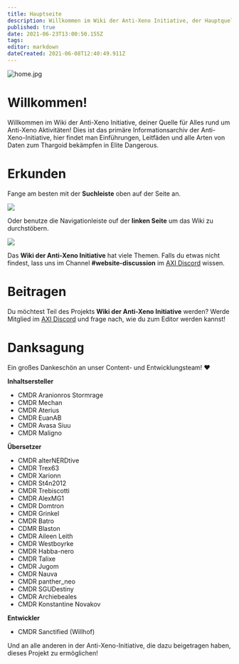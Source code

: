 ```yaml
---
title: Hauptseite
description: Willkommen im Wiki der Anti-Xeno Initiative, der Hauptquelle für Informationen gesammelt von der Anti-Xeno Initiative. Hier findest du Einführungen, Anleitungen und alle möglichen Daten rund um den Kampf gegen Thargoiden in Elite Dangerous.
published: true
date: 2021-06-23T13:00:50.155Z
tags:
editor: markdown
dateCreated: 2021-06-08T12:40:49.911Z
---
```


![home.jpg](/img/home.jpg)

# Willkommen!

Willkommen im Wiki der Anti-Xeno Initiative, deiner Quelle für Alles rund um Anti-Xeno Aktivitäten! Dies ist das primäre Informationsarchiv der Anti-Xeno-Initiative, hier findet man Einführungen, Leitfäden und alle Arten von Daten zum Thargoid bekämpfen in Elite Dangerous.


# Erkunden

Fange am besten mit der **Suchleiste** oben auf der Seite an.

![](/img/2021-06-21_15_15_32-home___anti-xeno_initiative_wiki_-_beta.png)

Oder benutze die Navigationleiste ouf der **linken Seite** um das Wiki zu durchstöbern.

![](/img/2021-06-21_15_17_34-home___anti-xeno_initiative_wiki_-_beta.png)

Das **Wiki der Anti-Xeno Initiative** hat viele Themen. Falls du etwas nicht findest, lass uns im Channel **\#website-discussion** im [AXI Discord](https://discord.gg/bqmDxdm) wissen.

# Beitragen
Du möchtest Teil des Projekts **Wiki der Anti-Xeno Initiative** werden? Werde Mitglied im [AXI Discord](https://discord.gg/bqmDxdm) und frage nach, wie du zum Editor werden kannst!

# Danksagung

Ein großes Dankeschön an unser Content- und Entwicklungsteam! ❤️

**Inhaltsersteller**
- CMDR Aranionros Stormrage
- CMDR Mechan
- CMDR Aterius
- CMDR EuanAB
- CMDR Avasa Siuu
- CMDR Maligno

**Übersetzer**
- CMDR alterNERDtive
- CMDR Trex63
- CMDR Xarionn
- CMDR St4n2012
- CMDR Trebiscotti
- CMDR AlexMG1
- CMDR Domtron
- CMDR Grinkel
- CMDR Batro
- CDMR Blaston
- CMDR Aileen Leith
- CMDR Westboyrke
- CMDR Habba-nero
- CMDR Talixe
- CMDR Jugom
- CMDR Nauva
- CMDR panther_neo
- CMDR SGUDestiny
- CMDR Archiebeales
- CMDR Konstantine Novakov

**Entwickler**
- CMDR Sanctified (Willhof)

Und an alle anderen in der Anti-Xeno-Initiative, die dazu beigetragen haben, dieses Projekt zu ermöglichen!
